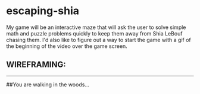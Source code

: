 # escaping-shia
My game will be an interactive maze that will ask the user to solve simple math and puzzle problems quickly to keep them away from Shia LeBouf chasing them. I'd also like to figure out a way to start the game with a gif of the beginning of the video over the game screen.

## WIREFRAMING:
___


##You are walking in the woods...


